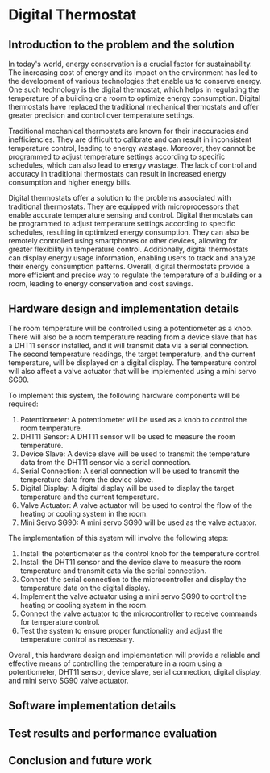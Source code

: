 # Digital Thermostat
## Introduction to the problem and the solution
In today's world, energy conservation is a crucial factor for sustainability. The increasing cost of energy and its impact on the environment has led to the development of various technologies that enable us to conserve energy. One such technology is the digital thermostat, which helps in regulating the temperature of a building or a room to optimize energy consumption. Digital thermostats have replaced the traditional mechanical thermostats and offer greater precision and control over temperature settings.

Traditional mechanical thermostats are known for their inaccuracies and inefficiencies. They are difficult to calibrate and can result in inconsistent temperature control, leading to energy wastage. Moreover, they cannot be programmed to adjust temperature settings according to specific schedules, which can also lead to energy wastage. The lack of control and accuracy in traditional thermostats can result in increased energy consumption and higher energy bills.

Digital thermostats offer a solution to the problems associated with traditional thermostats. They are equipped with microprocessors that enable accurate temperature sensing and control. Digital thermostats can be programmed to adjust temperature settings according to specific schedules, resulting in optimized energy consumption. They can also be remotely controlled using smartphones or other devices, allowing for greater flexibility in temperature control. Additionally, digital thermostats can display energy usage information, enabling users to track and analyze their energy consumption patterns. Overall, digital thermostats provide a more efficient and precise way to regulate the temperature of a building or a room, leading to energy conservation and cost savings.

## Hardware design and implementation details

The room temperature will be controlled using a potentiometer as a knob. There will also be a room temperature reading from a device slave that has a DHT11 sensor installed, and it will transmit data via a serial connection. The second temperature readings, the target temperature, and the current temperature, will be displayed on a digital display. The temperature control will also affect a valve actuator that will be implemented using a mini servo SG90.

To implement this system, the following hardware components will be required:

1. Potentiometer: A potentiometer will be used as a knob to control the room temperature.
2. DHT11 Sensor: A DHT11 sensor will be used to measure the room temperature.
3. Device Slave: A device slave will be used to transmit the temperature data from the DHT11 sensor via a serial connection.
4. Serial Connection: A serial connection will be used to transmit the temperature data from the device slave.
5. Digital Display: A digital display will be used to display the target temperature and the current temperature.
6. Valve Actuator: A valve actuator will be used to control the flow of the heating or cooling system in the room.
7. Mini Servo SG90: A mini servo SG90 will be used as the valve actuator.

The implementation of this system will involve the following steps:

1. Install the potentiometer as the control knob for the temperature control.
2. Install the DHT11 sensor and the device slave to measure the room temperature and transmit data via the serial connection.
3. Connect the serial connection to the microcontroller and display the temperature data on the digital display.
4. Implement the valve actuator using a mini servo SG90 to control the heating or cooling system in the room.
5. Connect the valve actuator to the microcontroller to receive commands for temperature control.
6. Test the system to ensure proper functionality and adjust the temperature control as necessary.

Overall, this hardware design and implementation will provide a reliable and effective means of controlling the temperature in a room using a potentiometer, DHT11 sensor, device slave, serial connection, digital display, and mini servo SG90 valve actuator.

## Software implementation details


## Test results and performance evaluation


## Conclusion and future work

